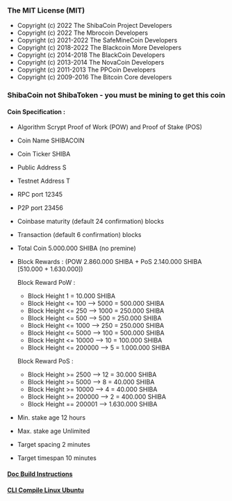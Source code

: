 ### The MIT License (MIT)

* Copyright (c) 2022 The ShibaCoin Project Developers
* Copyright (c) 2022 The Mbrocoin Developers
* Copyright (c) 2021-2022 The SafeMineCoin Developers
* Copyright (c) 2018-2022 The Blackcoin More Developers
* Copyright (c) 2014-2018 The BlackCoin Developers
* Copyright (c) 2013-2014 The NovaCoin Developers
* Copyright (c) 2011-2013 The PPCoin Developers
* Copyright (c) 2009-2016 The Bitcoin Core developers

<!--
**Fast. Simple. Secure. The Global Crypto Payment** is a ✨ _special_ ✨ repository because its `README.md` (this file) appears on your GitHub profile.

Here are some ideas to get you started:

- 🔭 I’m currently working on ...
- 🌱 I’m currently learning ...
- 👯 I’m looking to collaborate on ...
- 🤔 I’m looking for help with ...
- 💬 Ask me about ...
- 📫 How to reach me: ...
- 😄 Pronouns: ...
- ⚡ Fun fact: ...
-->
### ShibaCoin not ShibaToken - you must be mining to get this coin

#### Coin Specification :
* Algorithm    Scrypt Proof of Work (POW) and Proof of Stake (POS)
* Coin Name    SHIBACOIN
* Coin Ticker  SHIBA
* Public Address  S
* Testnet Address T
* RPC port	12345
* P2P port	23456
* Coinbase maturity (default 24 confirmation) blocks
* Transaction (default 6 confirmation) blocks

* Total Coin 5.000.000 SHIBA (no premine)
* Block Rewards : (POW 2.860.000 SHIBA + PoS 2.140.000 SHIBA [510.000 + 1.630.000])
	
	Block Reward PoW : 
	* Block Height 1 = 10.000 SHIBA
	* Block Height <= 100 --> 5000 = 500.000 SHIBA
	* Block Height <= 250 --> 1000 = 250.000 SHIBA
	* Block Height <= 500 --> 500 = 250.000 SHIBA
	* Block Height <= 1000 --> 250 = 250.000 SHIBA
	* Block Height <= 5000 --> 100 = 500.000 SHIBA
	* Block Height <= 10000 --> 10 = 100.000 SHIBA
	* Block Height <= 200000 --> 5 = 1.000.000 SHIBA

	Block Reward PoS : 
	* Block Height >= 2500 --> 12 = 30.000 SHIBA
	* Block Height >= 5000 --> 8 = 40.000 SHIBA
	* Block Height >= 10000 --> 4 = 40.000 SHIBA
	* Block Height >= 200000 --> 2 = 400.000 SHIBA
	* Block Height == 200001 --> 1.630.000 SHIBA
*  Min. stake age   12 hours
*  Max. stake age   Unlimited
* Target spacing    2 minutes
* Target timespan   10 minutes

#### [Doc Build Instructions](https://github.com/shibacoinproject/shibacoin/tree/master/doc)
#### [CLI Compile Linux Ubuntu](https://github.com/shibacoinproject/shibacoin/wiki/CLI-Compile-Linux-Ubuntu-18.04-or-20.04-LTS)

